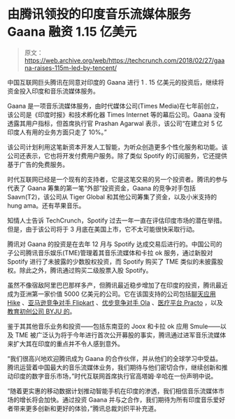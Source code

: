 # 由腾讯领投的印度音乐流媒体服务 Gaana 融资 1.15 亿美元

> 原文：<https://web.archive.org/web/https://techcrunch.com/2018/02/27/gaana-raises-115m-led-by-tencent/>

中国互联网巨头腾讯在同意对印度的 Gaana 进行 1 . 15 亿美元的投资后，继续将资金投入印度和音乐流媒体服务。

Gaana 是一项音乐流媒体服务，由时代媒体公司(Times Media)在七年前创立，该公司是《印度时报》和技术孵化器 Times Internet 等的幕后公司。Gaana 没有透露其用户指标，但首席执行官 Prashan Agarwal 表示，该公司“在建立对 5 亿印度人有用的业务方面只走了 10%。”

该公司计划利用这笔新资本开发人工智能，为听众创造更多个性化服务和功能。该公司还表示，它也将开发付费用户服务。除了类似 Spotify 的订阅服务，它还提供基于广告的免费服务。

时代互联网已经是一个现有的支持者，它是这笔交易的另一个投资者。腾讯的参与代表了 Gaana 筹集的第一笔“外部”投资资金，Gaana 的竞争对手包括 Saavn(T2)，该公司从 Tiger Global 和其他公司筹集了资金，以及小米支持的 hung ama。还有苹果音乐。

知情人士告诉 TechCrunch，Spotify 过去一年一直在评估印度市场的潜在举措。但是，由于该公司将于 3 月底在美国上市，它不太可能很快采取行动。

腾讯对 Gaana 的投资是在去年 12 月与 Spotify 达成交易后进行的。中国公司的子公司腾讯音乐娱乐(TME)管理着其音乐流媒体和卡拉 ok 服务，通过新股对 Spotify 进行了未披露的少数股权投资，而 Spotify 购买了 TME 类似的未披露股权。除此之外，腾讯通过购买二级股票入股 Spotify。

虽然不像宿敌阿里巴巴那样多产，但腾讯最近稳步增加了在印度的投资，腾讯最近成为亚洲第一家价值 5000 亿美元的公司。它在该国支持的公司包括[聊天应用 Hike](https://web.archive.org/web/20230404085843/https://techcrunch.com/2016/08/16/indias-whatsapp-rival-hike-raises-175m-led-by-tencent-at-a-1-4b-valuation/) 、[亚马逊竞争对手 Flipkart](https://web.archive.org/web/20230404085843/https://techcrunch.com/2017/04/10/flipkart-1-4-billion/) 、[优步竞争对手 Ola](https://web.archive.org/web/20230404085843/https://techcrunch.com/2017/10/10/ola-raises-1-1b-from-tencent-and-softbank/) 、[医疗平台 Practo](https://web.archive.org/web/20230404085843/https://techcrunch.com/2017/01/16/practo-raises-55-million-series-d-led-by-tencent/) ，以及[教育初创公司 BYJU 的](https://web.archive.org/web/20230404085843/https://techcrunch.com/2017/07/25/tencent-backs-india-based-education-service-byjus/)。

鉴于其其他音乐业务和投资——包括东南亚的 Joox 和卡拉 ok 应用 Smule——以及 TME 被广泛认为将于今年进行首次公开募股的事实，腾讯通过进军音乐流媒体来扩大其在印度的重点并不令人感到意外。

“我们很高兴地欢迎腾讯成为 Gaana 的合作伙伴，并从他们的全球学习中受益。腾讯运营着中国最大的音乐流媒体业务，我们期待与他们密切合作，继续创新和推动印度的数字音乐市场，”时代互联网首席执行官高塔姆·辛哈在一份声明中说。

“随着更实惠的移动数据计划推动智能手机在印度的渗透，我们相信音乐流媒体市场的增长将会加快。通过投资 Gaana 并与之合作，我们期待为所有印度音乐爱好者带来更多创新和更好的体验，”腾讯总裁刘炽平补充道。